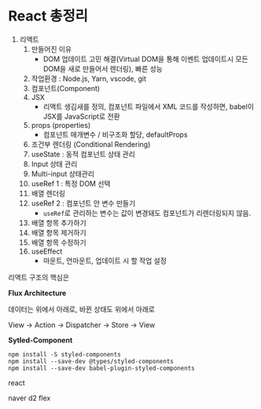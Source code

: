 # React 총정리

1. 리액트
   1. 만들어진 이유
      - DOM 업데이트 고민 해결(Virtual DOM을 통해 이벤트 업데이트시 모든 DOM을 새로 만들어서 렌더링), 빠른 성능
   2. 작업환경 : Node.js, Yarn, vscode, git
   3. 컴포넌트(Component)
   4. JSX
      - 리액트 생김새를 정의, 컴포넌트 파일에서 XML 코드를 작성하면, babel이 JSX를 JavaScript로 전환
   5. props (properties)
      - 컴포넌트 매개변수 / 비구조화 할당, defaultProps
   6. 조건부 렌더링 (Conditional Rendering)
   7. useState : 동적 컴포넌트 상태 관리
   8. Input 상태 관리
   9. Multi-input 상태관리
   10. useRef 1 : 특정 DOM 선택
   11. 배열 렌더링
   12. useRef 2 : 컴포넌트 안 변수 만들기
       - `useRef`로 관리하는 변수는 값이 변경돼도 컴포넌트가 리렌더링되지 않음.
   13. 배열 항목 추가하기
   14. 배열 항목 제거하기
   15. 배열 항목 수정하기
   16. useEffect
       * 마운트, 언마운트, 업데이트 시 할 작업 설정





리액트 구조의 핵심은

**Flux Architecture**

데이터는 위에서 아래로, 바뀐 상태도 위에서 아래로

View → Action → Dispatcher → Store → View

 

**Sytled-Component**

```shell
npm install -S styled-components
npm install --save-dev @types/styled-components
npm install --save-dev babel-plugin-styled-components
```



react



naver d2 flex